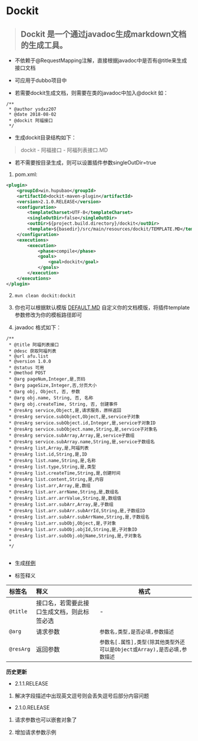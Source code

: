 # Dockit

> ## Dockit 是一个通过javadoc生成markdown文档的生成工具。

- 不依赖于@RequestMapping注解，直接根据javadoc中是否有@title来生成接口文档

- 可应用于dubbo项目中

- 若需要dockit生成文档，则需要在类的javadoc中加入@dockit
如：
```
/**
 * @author ysdxz207
 * @date 2018-08-02
 * @dockit 阿福接口
 */
```

- 生成dockit目录结构如下：

> dockit - 阿福接口 - 阿福列表接口.MD

- 若不需要按目录生成，则可以设置插件参数singleOutDir=true


1. pom.xml:

```xml
<plugin>
    <groupId>win.hupubao</groupId>
    <artifactId>dockit-maven-plugin</artifactId>
    <version>2.1.0.RELEASE</version>
    <configuration>
        <templateCharset>UTF-8</templateCharset>
        <singleOutDir>false</singleOutDir>
        <outDir>${project.build.directory}/dockit</outDir>
        <template>${basedir}/src/main/resources/dockit/TEMPLATE.MD</template>
    </configuration>
    <executions>
        <execution>
            <phase>compile</phase>
            <goals>
                <goal>dockit</goal>
            </goals>
        </execution>
    </executions>
</plugin>

```

2. `mvn clean dockit:dockit`

3. 你也可以根据默认模版 [DEFAULT.MD](https://github.com/ysdxz207/dockit/blob/master/src/main/resources/template/DEFAULT.MD)
自定义你的文档模版，将插件template参数修改为你的模板路径即可

4. javadoc 格式如下：

```
/**
 * @title 阿福列表接口
 * @desc 获取阿福列表
 * @url afu.list
 * @version 1.0.0
 * @status 可用
 * @method POST
 * @arg pageNum,Integer,是,页码
 * @arg pageSize,Integer,否,分页大小
 * @arg obj, Object, 否, 参数
 * @arg obj.name, String, 否, 名称
 * @arg obj.createTime, String, 否, 创建事件
 * @resArg service,Object,是,请求服务，原样返回
 * @resArg service.subObject,Object,是,service子对象
 * @resArg service.subObject.id,Integer,是,service子对象ID
 * @resArg service.subObject.name,String,是,service子对象名
 * @resArg service.subArray,Array,是,service子数组
 * @resArg service.subArray.name,String,是,service子数组名
 * @resArg list,Array,是,阿福列表
 * @resArg list.id,String,是,ID
 * @resArg list.name,String,是,名称
 * @resArg list.type,String,是,类型
 * @resArg list.createTime,String,是,创建时间
 * @resArg list.content,String,是,内容
 * @resArg list.arr,Array,是,数组
 * @resArg list.arr.arrName,String,是,数组名
 * @resArg list.arr.arrValue,String,是,数组值
 * @resArg list.arr.subArr,Array,是,子数组
 * @resArg list.arr.subArr.subArrId,String,是,子数组ID
 * @resArg list.arr.subArr.subArrName,String,是,子数组名
 * @resArg list.arr.subObj,Object,是,子对象
 * @resArg list.arr.subObj.objId,String,是,子对象ID
 * @resArg list.arr.subObj.objName,String,是,子对象名
 *
 */
 
 ```
 
 - 生成[样例](./example/afu.md)
 
 - 标签释义
 
 |标签名|释义|格式|
 |:----    |:---|-----   |
 |`@title` |接口名，若需要此接口生成文档，则此标签必选| - |
 |`@arg` |请求参数| `参数名,类型,是否必填,参数描述`|
 |`@resArg` |返回参数| `参数名[.属性],类型(除其他类型外还可以是Object或Array),是否必填,参数描述`|
 
 
 
 **历史更新**
 
 - 2.1.1.RELEASE
 
 1. 解决字段描述中出现英文逗号则会丢失逗号后部分内容问题
 
 
 - 2.1.0.RELEASE
 
 1. 请求参数也可以嵌套对象了
 
 2. 增加请求参数示例
 
 